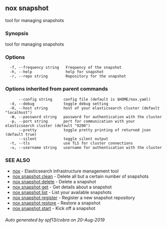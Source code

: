 ## nox snapshot

tool for managing snapshots

### Synopsis

tool for managing snapshots

### Options

```
  -f, --frequency string   Frequency of the snapshot
  -h, --help               help for snapshot
  -r, --repo string        Repository for the snapshot
```

### Options inherited from parent commands

```
      --config string     config file (default is $HOME/nox.yaml)
  -d, --debug             toggle debug setting
  -H, --host string       host of your elasticsearch cluster (default "localhost")
  -W, --password string   password for authentication with the cluster
  -p, --port string       port for communication with your elasticsearch cluster (default "9200")
      --pretty            toggle pretty printing of returned json (default true)
      --silent            toggle silent output
  -t, --tls               use TLS for cluster connections
  -u, --username string   username for authentication with the cluster
```

### SEE ALSO

* [nox](nox.md)	 - Elasticsearch infrastructure management tool
* [nox snapshot clean](nox_snapshot_clean.md)	 - Delete all but a certain number of snapshots
* [nox snapshot delete](nox_snapshot_delete.md)	 - Delete a snapshot
* [nox snapshot get](nox_snapshot_get.md)	 - Get details about a snapshot
* [nox snapshot list](nox_snapshot_list.md)	 - List your available snapshots
* [nox snapshot register](nox_snapshot_register.md)	 - Register a new snapshot repository
* [nox snapshot restore](nox_snapshot_restore.md)	 - Restore a snapshot
* [nox snapshot start](nox_snapshot_start.md)	 - Kick off a snapshot

###### Auto generated by spf13/cobra on 20-Aug-2019
